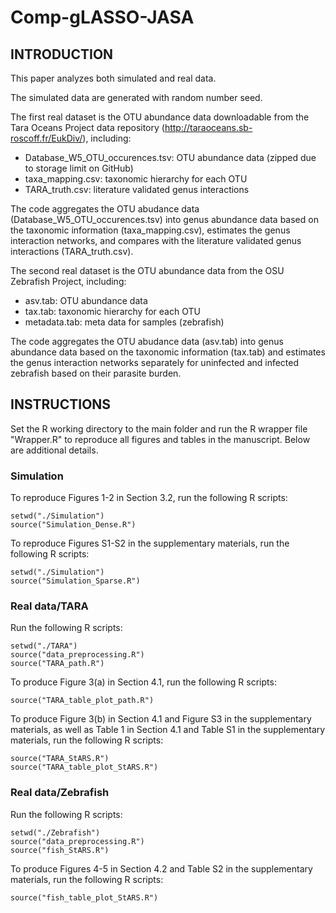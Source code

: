 # Comp-gLASSO-JASA

## INTRODUCTION

This paper analyzes both simulated and real data.

The simulated data are generated with random number seed.

The first real dataset is the OTU abundance data downloadable from the Tara Oceans Project data repository (http://taraoceans.sb-roscoff.fr/EukDiv/), including:

- Database_W5_OTU_occurences.tsv: OTU abundance data (zipped due to storage limit on GitHub)
- taxa_mapping.csv: taxonomic hierarchy for each OTU
- TARA_truth.csv: literature validated genus interactions

The code aggregates the OTU abudance data (Database_W5_OTU_occurences.tsv) into genus abundance data based on the taxonomic information (taxa_mapping.csv), estimates the genus interaction networks, and compares with the literature validated genus interactions (TARA_truth.csv).

The second real dataset is the OTU abundance data from the OSU Zebrafish Project, including:

- asv.tab: OTU abundance data
- tax.tab: taxonomic hierarchy for each OTU
- metadata.tab: meta data for samples (zebrafish)

The code aggregates the OTU abudance data (asv.tab) into genus abundance data based on the taxonomic information (tax.tab) and estimates the genus interaction networks separately for uninfected and infected zebrafish based on their parasite burden.

## INSTRUCTIONS

Set the R working directory to the main folder and run the R wrapper file "Wrapper.R" to reproduce all figures and tables in the manuscript. Below are additional details.

### Simulation

To reproduce Figures 1-2 in Section 3.2, run the following R scripts:

```{r setup, message=FALSE}
setwd("./Simulation")
source("Simulation_Dense.R")
```

To reproduce Figures S1-S2 in the supplementary materials, run the following R scripts:

```{r setup, message=FALSE}
setwd("./Simulation")
source("Simulation_Sparse.R")
```

### Real data/TARA

Run the following R scripts:

```{r setup, message=FALSE}
setwd("./TARA")
source("data_preprocessing.R")
source("TARA_path.R")
```

To produce Figure 3(a) in Section 4.1, run the following R scripts:

```{r setup, message=FALSE}
source("TARA_table_plot_path.R")
```

To produce Figure 3(b) in Section 4.1 and Figure S3 in the supplementary materials, as well as Table 1 in Section 4.1 and Table S1 in the supplementary materials, run the following R scripts:

```{r setup, message=FALSE}
source("TARA_StARS.R")
source("TARA_table_plot_StARS.R")
```

### Real data/Zebrafish

Run the following R scripts:

```{r setup, message=FALSE}
setwd("./Zebrafish")
source("data_preprocessing.R")
source("fish_StARS.R")
```

To produce Figures 4-5 in Section 4.2 and Table S2 in the supplementary materials, run the following R scripts:

```{r setup, message=FALSE}
source("fish_table_plot_StARS.R")
```
